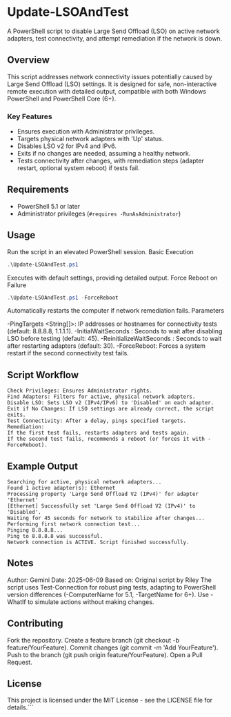 # Update-LSOAndTest

A PowerShell script to disable Large Send Offload (LSO) on active network adapters, test connectivity, and attempt remediation if the network is down.

## Overview

This script addresses network connectivity issues potentially caused by Large Send Offload (LSO) settings. It is designed for safe, non-interactive remote execution with detailed output, compatible with both Windows PowerShell and PowerShell Core (6+).

### Key Features
- Ensures execution with Administrator privileges.
- Targets physical network adapters with 'Up' status.
- Disables LSO v2 for IPv4 and IPv6.
- Exits if no changes are needed, assuming a healthy network.
- Tests connectivity after changes, with remediation steps (adapter restart, optional system reboot) if tests fail.

## Requirements
- PowerShell 5.1 or later
- Administrator privileges (`#requires -RunAsAdministrator`)



## Usage
Run the script in an elevated PowerShell session.
Basic Execution
``` PowerShell
.\Update-LSOAndTest.ps1
```

Executes with default settings, providing detailed output.
Force Reboot on Failure
``` PowerShell
.\Update-LSOAndTest.ps1 -ForceReboot
```

Automatically restarts the computer if network remediation fails.
Parameters

-PingTargets <String[]>: IP addresses or hostnames for connectivity tests (default: 8.8.8.8, 1.1.1.1).
-InitialWaitSeconds <Int>: Seconds to wait after disabling LSO before testing (default: 45).
-ReinitializeWaitSeconds <Int>: Seconds to wait after restarting adapters (default: 30).
-ForceReboot: Forces a system restart if the second connectivity test fails.

## Script Workflow
```
Check Privileges: Ensures Administrator rights.
Find Adapters: Filters for active, physical network adapters.
Disable LSO: Sets LSO v2 (IPv4/IPv6) to 'Disabled' on each adapter.
Exit if No Changes: If LSO settings are already correct, the script exits.
Test Connectivity: After a delay, pings specified targets.
Remediation:
If the first test fails, restarts adapters and tests again.
If the second test fails, recommends a reboot (or forces it with -ForceReboot).
```


## Example Output
```
Searching for active, physical network adapters...
Found 1 active adapter(s): Ethernet
Processing property 'Large Send Offload V2 (IPv4)' for adapter 'Ethernet'
[Ethernet] Successfully set 'Large Send Offload V2 (IPv4)' to 'Disabled'.
Waiting for 45 seconds for network to stabilize after changes...
Performing first network connection test...
Pinging 8.8.8.8...
Ping to 8.8.8.8 was successful.
Network connection is ACTIVE. Script finished successfully.
```

## Notes

Author: Gemini
Date: 2025-06-09
Based on: Original script by Riley
The script uses Test-Connection for robust ping tests, adapting to PowerShell version differences (-ComputerName for 5.1, -TargetName for 6+).
Use -WhatIf to simulate actions without making changes.

## Contributing

Fork the repository.
Create a feature branch (git checkout -b feature/YourFeature).
Commit changes (git commit -m 'Add YourFeature').
Push to the branch (git push origin feature/YourFeature).
Open a Pull Request.

## License
This project is licensed under the MIT License - see the LICENSE file for details.```

